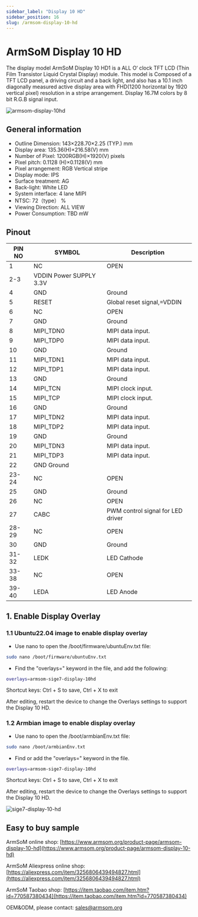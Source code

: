 ```yaml
---
sidebar_label: "Display 10 HD"
sidebar_position: 16
slug: /armsom-display-10-hd
---
```

# ArmSoM Display 10 HD


The display model  ArmSoM Display 10 HD1 is a ALL O‘ clock TFT LCD (Thin Film Transistor Liquid Crystal Display) module. This model is Composed of a TFT LCD panel, a driving circuit and a back light, and also has a 10.1 inch diagonally measured active display area with FHD(1200 horizontal by 1920 vertical pixel) resolution in a stripe arrangement. Display 16.7M colors by 8 bit R.G.B signal input.

![armsom-display-10hd](/img/accessories/armsom-display-10hd.png)

## General information 
- Outline Dimension:  143×228.70×2.25 (TYP.) mm 
- Display area:  135.36(H)×216.58(V) mm 
- Number of Pixel:  1200RGB(H)×1920(V) pixels 
- Pixel pitch:  0.1128 (H)×0.1128(V) mm 
- Pixel arrangement:  RGB Vertical stripe 
- Display mode:  IPS 
- Surface treatment:  AG 
- Back-light:  White LED 
- System interface:  4 lane MIPI 
- NTSC:  72（type） % 
- Viewing Direction:  ALL VIEW 
- Power Consumption:  TBD mW


## Pinout
|PIN NO| SYMBOL| Description |
| -------- | ----------- | ----------- |
|1| NC| OPEN 
|2-3| VDDIN Power SUPPLY 3.3V 
|4| GND| Ground 
|5| RESET| Global reset signal,=VDDIN 
|6| NC| OPEN 
|7| GND |Ground 
|8| MIPI_TDN0| MIPI data input. 
|9| MIPI_TDP0| MIPI data input. 
|10| GND| Ground 
|11| MIPI_TDN1| MIPI data input. 
|12| MIPI_TDP1 |MIPI data input. 
|13| GND| Ground 
|14| MIPI_TCN |MIPI clock input. 
|15| MIPI_TCP| MIPI clock input. 
|16| GND| Ground 
|17| MIPI_TDN2| MIPI data input. 
|18| MIPI_TDP2 |MIPI data input. 
|19| GND| Ground 
|20| MIPI_TDN3 |MIPI data input. 
|21| MIPI_TDP3| MIPI data input. 
|22| GND Ground 
|23-24| NC| OPEN 
|25| GND| Ground 
|26| NC| OPEN 
|27| CABC |PWM control signal for LED driver 
|28-29| NC |OPEN 
|30| GND| Ground 
|31-32| LEDK |LED Cathode 
|33-38| NC |OPEN 
|39-40| LEDA |LED Anode

## 1. Enable Display Overlay

### 1.1 Ubuntu22.04 image to enable display overlay

- Use nano to open the /boot/firmware/ubuntuEnv.txt file:

```bash  
sudo nano /boot/firmware/ubuntuEnv.txt
```

- Find the "overlays=" keyword in the file, and add the following:

```bash
overlays=armsom-sige7-display-10hd
```

Shortcut keys: Ctrl + S to save, Ctrl + X to exit  

After editing, restart the device to change the Overlays settings to support the Display 10 HD.

### 1.2 Armbian image to enable display overlay

- Use nano to open the /boot/armbianEnv.txt file:

```bash
sudo nano /boot/armbianEnv.txt
```

- Find or add the "overlays=" keyword in the file.


```bash 
overlays=armsom-sige7-display-10hd
```

Shortcut keys: Ctrl + S to save, Ctrl + X to exit  

After editing, restart the device to change the Overlays settings to support the Display 10 HD. 

![sige7-display-10-hd](/img/general-tutorial/display-10-hd.jpg)

## Easy to buy sample

ArmSoM online shop: [https://www.armsom.org/product-page/armsom-display-10-hd](https://www.armsom.org/product-page/armsom-display-10-hd)
 
ArmSoM Aliexpress online shop: [https://aliexpress.com/item/3256806439494827.html](https://aliexpress.com/item/3256806439494827.html) 

ArmSoM Taobao shop: [https://item.taobao.com/item.htm?id=770587380434](https://item.taobao.com/item.htm?id=770587380434)

OEM&ODM, please contact: sales@armsom.org